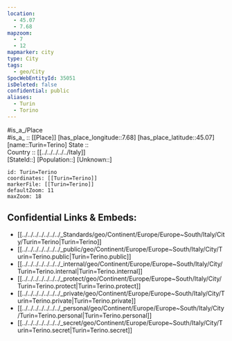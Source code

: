 ```yaml
---
location:
  - 45.07
  - 7.68
mapzoom:
  - 7
  - 12
mapmarker: city
type: City
tags:
  - geo/City
SpocWebEntityId: 35051
isDeleted: false
confidential: public
aliases:
  - Turin
  - Torino
---
```

#is_a_/Place  
#is_a_ :: [[Place]] 
[has_place_longitude::7.68] 
[has_place_latitude::45.07] 
[name::Turin=Terino] 
State ::  
Country :: [[../../../../../Italy]]  
[StateId::] 
[Population::] 
[Unknown::] 


```leaflet
id: Turin=Terino
coordinates: [[Turin=Terino]] 
markerFile: [[Turin=Terino]] 
defaultZoom: 11 
maxZoom: 18
```


## Confidential Links & Embeds: 
- [[../../../../../../../_Standards/geo/Continent/Europe/Europe~South/Italy/City/Turin=Terino|Turin=Terino]] 
- [[../../../../../../../_public/geo/Continent/Europe/Europe~South/Italy/City/Turin=Terino.public|Turin=Terino.public]] 
- [[../../../../../../../_internal/geo/Continent/Europe/Europe~South/Italy/City/Turin=Terino.internal|Turin=Terino.internal]] 
- [[../../../../../../../_protect/geo/Continent/Europe/Europe~South/Italy/City/Turin=Terino.protect|Turin=Terino.protect]] 
- [[../../../../../../../_private/geo/Continent/Europe/Europe~South/Italy/City/Turin=Terino.private|Turin=Terino.private]] 
- [[../../../../../../../_personal/geo/Continent/Europe/Europe~South/Italy/City/Turin=Terino.personal|Turin=Terino.personal]] 
- [[../../../../../../../_secret/geo/Continent/Europe/Europe~South/Italy/City/Turin=Terino.secret|Turin=Terino.secret]] 
